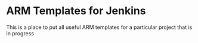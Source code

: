# ARM Templates for Jenkins

This is a place to put all useful ARM templates for a particular project that is in progress